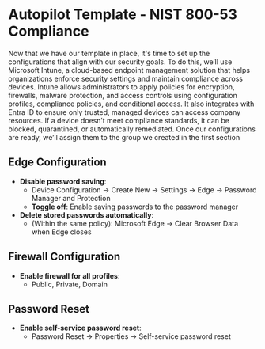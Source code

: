 # Autopilot Template - NIST 800-53 Compliance

Now that we have our template in place, it's time to set up the configurations that align with our security goals. To do this, we’ll use Microsoft Intune, a cloud-based endpoint management solution that helps organizations enforce security settings and maintain compliance across devices. Intune allows administrators to apply policies for encryption, firewalls, malware protection, and access controls using configuration profiles, compliance policies, and conditional access. It also integrates with Entra ID to ensure only trusted, managed devices can access company resources. If a device doesn’t meet compliance standards, it can be blocked, quarantined, or automatically remediated. Once our configurations are ready, we’ll assign them to the group we created in the first section


## **Edge Configuration**
- **Disable password saving**:  
  - Device Configuration → Create New → Settings → Edge → Password Manager and Protection  
  - **Toggle off**: Enable saving passwords to the password manager  
- **Delete stored passwords automatically**:  
  - (Within the same policy): Microsoft Edge → Clear Browser Data when Edge closes  

## **Firewall Configuration**
- **Enable firewall for all profiles**:  
  - Public, Private, Domain  

## **Password Reset**
- **Enable self-service password reset**:  
  - Password Reset → Properties → Self-service password reset  
